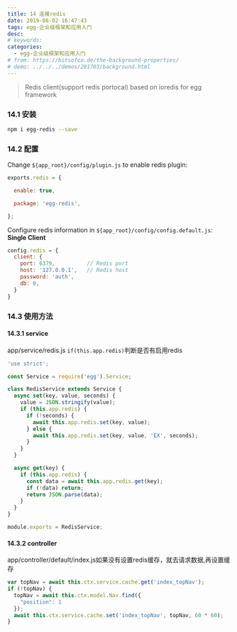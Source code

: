 ```yaml
---
title: 14 连接redis
date: 2019-06-02 16:47:43
tags: egg-企业级框架和应用入门
desc: 
# keywords: 
categories:
  - egg-企业级框架和应用入门
# from: https://bitsofco.de/the-background-properties/
# demo: ../../../demos/201703/background.html
---
```


> Redis client(support redis portocal) based on ioredis for egg framework

<a name="0cyBA"></a>
### 14.1 安装

```bash
npm i egg-redis --save
```

<a name="Mn02B"></a>
### 14.2 配置
Change `${app_root}/config/plugin.js` to enable redis plugin:

```javascript
exports.redis = {

  enable: true,

  package: 'egg-redis',

};
```


Configure redis information in `${app_root}/config/config.default.js`:<br />**Single Client**

```javascript
config.redis = {
  client: {
    port: 6379,          // Redis port
    host: '127.0.0.1',   // Redis host
    password: 'auth',
    db: 0,
  }
}
```

<a name="Vlc8n"></a>
### 14.3 使用方法
<a name="jSMfq"></a>
#### []()14.3.1 service
app/service/redis.js
`if(this.app.redis)`判断是否有启用redis
```javascript
'use strict';

const Service = require('egg').Service;

class RedisService extends Service {
  async set(key, value, seconds) {
    value = JSON.stringify(value);
    if (this.app.redis) {
      if (!seconds) {
        await this.app.redis.set(key, value);
      } else {
        await this.app.redis.set(key, value, 'EX', seconds);
      }
    }
  }

  async get(key) {
    if (this.app.redis) {
      const data = await this.app.redis.get(key);
      if (!data) return;
      return JSON.parse(data);
    }
  }
}

module.exports = RedisService;

```
<a name="LfOia"></a>
#### []()14.3.2 controller
app/controller/default/index.js如果没有设置redis缓存，就去请求数据,再设置缓存

```javascript
var topNav = await this.ctx.service.cache.get('index_topNav');
if (!topNav) {
  topNav = await this.ctx.model.Nav.find({
    "position": 1
  });
  await this.ctx.service.cache.set('index_topNav', topNav, 60 * 60);
}
```


